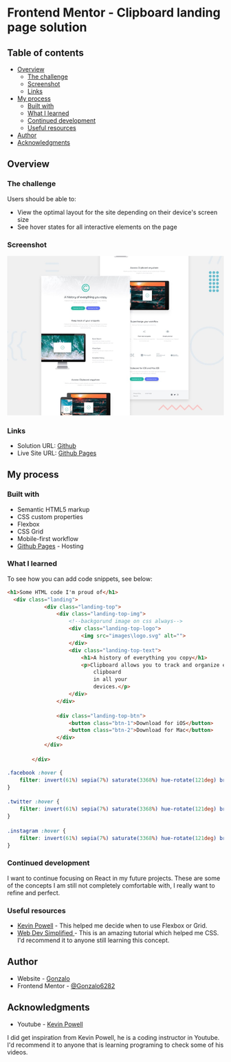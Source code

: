 # Frontend Mentor - Clipboard landing page solution

## Table of contents

- [Overview](#overview)
  - [The challenge](#the-challenge)
  - [Screenshot](#screenshot)
  - [Links](#links)
- [My process](#my-process)
  - [Built with](#built-with)
  - [What I learned](#what-i-learned)
  - [Continued development](#continued-development)
  - [Useful resources](#useful-resources)
- [Author](#author)
- [Acknowledgments](#acknowledgments)

## Overview

### The challenge

Users should be able to:

- View the optimal layout for the site depending on their device's screen size
- See hover states for all interactive elements on the page

### Screenshot
![Design preview for the Clipboard landing page coding challenge](./design/desktop-preview.jpg)


### Links

- Solution URL: [Github](https://github.com/Gonzalo6282/Clipboard-landing-page)
- Live Site URL: [Github Pages](https://your-live-site-url.com)

## My process

### Built with

- Semantic HTML5 markup
- CSS custom properties
- Flexbox
- CSS Grid
- Mobile-first workflow
- [Github Pages](https://styled-components.com/) - Hosting

### What I learned

To see how you can add code snippets, see below:

```html
<h1>Some HTML code I'm proud of</h1>
  <div class="landing">
            <div class="landing-top">
                <div class="landing-top-img">
                    <!--backgorund image on css always-->
                    <div class="landing-top-logo">
                        <img src="images\logo.svg" alt="">
                    </div>
                    <div class="landing-top-text">
                        <h1>A history of everything you copy</h1>
                        <p>Clipboard allows you to track and organize everything you copy. Instantly access your
                            clipboard
                            in all your
                            devices.</p>
                    </div>
                </div>

                <div class="landing-top-btn">
                    <button class="btn-1">Download for iOS</button>
                    <button class="btn-2">Download for Mac</button>
                </div>
            </div>

        </div>
```
```css
.facebook :hover {
    filter: invert(61%) sepia(7%) saturate(3368%) hue-rotate(121deg) brightness(92%) contrast(84%);
}

.twitter :hover {
    filter: invert(61%) sepia(7%) saturate(3368%) hue-rotate(121deg) brightness(92%) contrast(84%);
}

.instagram :hover {
    filter: invert(61%) sepia(7%) saturate(3368%) hue-rotate(121deg) brightness(92%) contrast(84%);
}

```

### Continued development

I want to continue focusing on React in my future projects. These are some of the concepts I am still not completely comfortable with, I really want to refine and perfect.

### Useful resources

- [Kevin Powell](https://youtu.be/R7gqJkdc5dM) - This helped me decide when to use Flexbox or Grid.
- [Web Dev Simplified ](https://youtu.be/1PnVor36_40) - This is an amazing tutorial which helped me CSS. I'd recommend it to anyone still learning this concept.

## Author

- Website - [Gonzalo](http://gpena.co.uk)
- Frontend Mentor - [@Gonzalo6282](https://www.frontendmentor.io/profile/yourusername)

## Acknowledgments

- Youtube - [Kevin Powell](https://www.youtube.com/kepowob)

I did get inspiration from Kevin Powell, he is a coding instructor in Youtube. I'd recommend it to anyone that is learning programing to check some of his videos.

